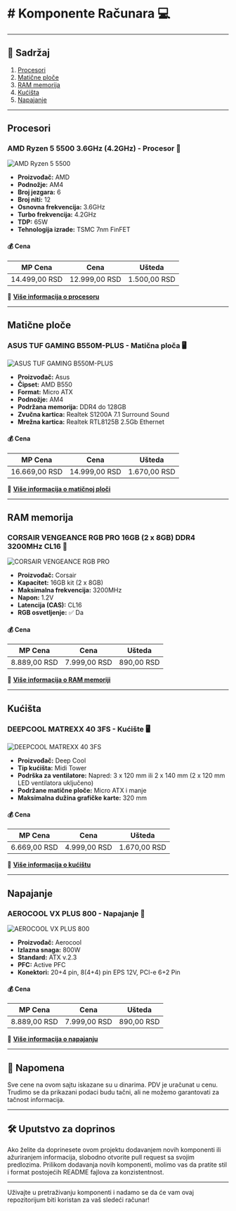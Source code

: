 # # Komponente Računara 💻


---

## 📂 Sadržaj

1. [Procesori](#procesori)
2. [Matične ploče](#matične-ploče)
3. [RAM memorija](#ram-memorija)
4. [Kućišta](#kućišta)
5. [Napajanje](#napajanje)

---

## Procesori

### AMD Ryzen 5 5500 3.6GHz (4.2GHz) - Procesor 🚀

![AMD Ryzen 5 5500](https://example.com/slika_procesora.jpg) <!-- Zamenite link stvarnom slikom procesora -->

- **Proizvođač:** AMD
- **Podnožje:** AM4
- **Broj jezgara:** 6
- **Broj niti:** 12
- **Osnovna frekvencija:** 3.6GHz
- **Turbo frekvencija:** 4.2GHz
- **TDP:** 65W
- **Tehnologija izrade:** TSMC 7nm FinFET

#### 💰 Cena
| MP Cena        | Cena          | Ušteda       |
|----------------|---------------|--------------|
| 14.499,00 RSD  | 12.999,00 RSD | 1.500,00 RSD |

🔗 **[Više informacija o procesoru](procesori/AMD_Ryzen_5_5500.md)**

---

## Matične ploče

### ASUS TUF GAMING B550M-PLUS - Matična ploča 🖥️

![ASUS TUF GAMING B550M-PLUS](https://example.com/slika_maticne.jpg) <!-- Zamenite link stvarnom slikom matične ploče -->

- **Proizvođač:** Asus
- **Čipset:** AMD B550
- **Format:** Micro ATX
- **Podnožje:** AM4
- **Podržana memorija:** DDR4 do 128GB
- **Zvučna kartica:** Realtek S1200A 7.1 Surround Sound
- **Mrežna kartica:** Realtek RTL8125B 2.5Gb Ethernet

#### 💰 Cena
| MP Cena        | Cena          | Ušteda       |
|----------------|---------------|--------------|
| 16.669,00 RSD  | 14.999,00 RSD | 1.670,00 RSD |

🔗 **[Više informacija o matičnoj ploči](maticne_ploce/ASUS_TUF_GAMING_B550M-PLUS.md)**

---

## RAM memorija

### CORSAIR VENGEANCE RGB PRO 16GB (2 x 8GB) DDR4 3200MHz CL16 🌈

![CORSAIR VENGEANCE RGB PRO](https://example.com/slika_rama.jpg) <!-- Zamenite link stvarnom slikom RAM memorije -->

- **Proizvođač:** Corsair
- **Kapacitet:** 16GB kit (2 x 8GB)
- **Maksimalna frekvencija:** 3200MHz
- **Napon:** 1.2V
- **Latencija (CAS):** CL16
- **RGB osvetljenje:** ✅ Da

#### 💰 Cena
| MP Cena        | Cena          | Ušteda       |
|----------------|---------------|--------------|
| 8.889,00 RSD   | 7.999,00 RSD  | 890,00 RSD   |

🔗 **[Više informacija o RAM memoriji](ram/CORSAIR_VENGEANCE_RGB_PRO.md)**

---

## Kućišta

### DEEPCOOL MATREXX 40 3FS - Kućište 🖥️

![DEEPCOOL MATREXX 40 3FS](https://example.com/slika_kucista.jpg) <!-- Zamenite link stvarnom slikom kućišta -->

- **Proizvođač:** Deep Cool
- **Tip kućišta:** Midi Tower
- **Podrška za ventilatore:** Napred: 3 x 120 mm ili 2 x 140 mm (2 x 120 mm LED ventilatora uključeno)
- **Podržane matične ploče:** Micro ATX i manje
- **Maksimalna dužina grafičke karte:** 320 mm

#### 💰 Cena
| MP Cena        | Cena          | Ušteda       |
|----------------|---------------|--------------|
| 6.669,00 RSD   | 4.999,00 RSD  | 1.670,00 RSD |

🔗 **[Više informacija o kućištu](kucista/DEEPCOOL_MATREXX_40_3FS.md)**

---

## Napajanje

### AEROCOOL VX PLUS 800 - Napajanje 🔋

![AEROCOOL VX PLUS 800](https://example.com/slika_napajanja.jpg) <!-- Zamenite link stvarnom slikom napajanja -->

- **Proizvođač:** Aerocool
- **Izlazna snaga:** 800W
- **Standard:** ATX v.2.3
- **PFC:** Active PFC
- **Konektori:** 20+4 pin, 8(4+4) pin EPS 12V, PCI-e 6+2 Pin

#### 💰 Cena
| MP Cena        | Cena          | Ušteda       |
|----------------|---------------|--------------|
| 8.889,00 RSD   | 7.999,00 RSD  | 890,00 RSD   |

🔗 **[Više informacija o napajanju](napajanje/AEROCOOL_VX_PLUS_800.md)**

---

## 💬 Napomena

Sve cene na ovom sajtu iskazane su u dinarima. PDV je uračunat u cenu. Trudimo se da prikazani podaci budu tačni, ali ne možemo garantovati za tačnost informacija.

---

## 🛠️ Uputstvo za doprinos

Ako želite da doprinesete ovom projektu dodavanjem novih komponenti ili ažuriranjem informacija, slobodno otvorite pull request sa svojim predlozima. Prilikom dodavanja novih komponenti, molimo vas da pratite stil i format postojećih README fajlova za konzistentnost.

---

Uživajte u pretraživanju komponenti i nadamo se da će vam ovaj repozitorijum biti koristan za vaš sledeći računar!
